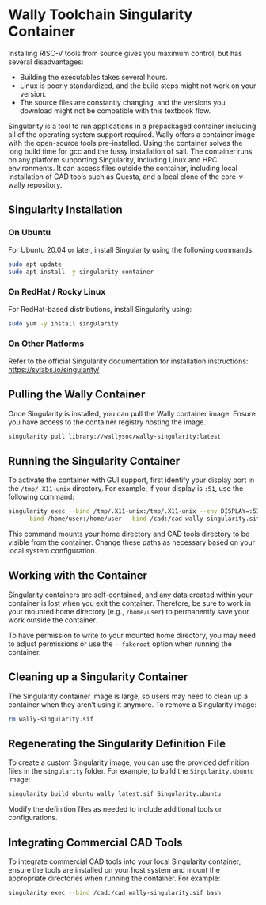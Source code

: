 # Wally Toolchain Singularity Container

Installing RISC-V tools from source gives you maximum control, but has several disadvantages:

* Building the executables takes several hours.
* Linux is poorly standardized, and the build steps might not work on your version.
* The source files are constantly changing, and the versions you download might not be compatible with this textbook flow.

Singularity is a tool to run applications in a prepackaged container including all of the operating system support required. Wally offers a container image with the open-source tools pre-installed. Using the container solves the long build time for gcc and the fussy installation of sail. The container runs on any platform supporting Singularity, including Linux and HPC environments. It can access files outside the container, including local installation of CAD tools such as Questa, and a local clone of the core-v-wally repository.

## Singularity Installation

### On Ubuntu

For Ubuntu 20.04 or later, install Singularity using the following commands:

```bash
sudo apt update
sudo apt install -y singularity-container
```

### On RedHat / Rocky Linux

For RedHat-based distributions, install Singularity using:

```bash
sudo yum -y install singularity
```

### On Other Platforms

Refer to the official Singularity documentation for installation instructions: https://sylabs.io/singularity/

## Pulling the Wally Container

Once Singularity is installed, you can pull the Wally container image. Ensure you have access to the container registry hosting the image.

```bash
singularity pull library://wallysoc/wally-singularity:latest
```

## Running the Singularity Container

To activate the container with GUI support, first identify your display port in the `/tmp/.X11-unix` directory. For example, if your display is `:51`, use the following command:

```bash
singularity exec --bind /tmp/.X11-unix:/tmp/.X11-unix --env DISPLAY=:51 \
    --bind /home/user:/home/user --bind /cad:/cad wally-singularity.sif bash
```

This command mounts your home directory and CAD tools directory to be visible from the container. Change these paths as necessary based on your local system configuration.

## Working with the Container

Singularity containers are self-contained, and any data created within your container is lost when you exit the container. Therefore, be sure to work in your mounted home directory (e.g., `/home/user`) to permanently save your work outside the container.

To have permission to write to your mounted home directory, you may need to adjust permissions or use the `--fakeroot` option when running the container.

## Cleaning up a Singularity Container

The Singularity container image is large, so users may need to clean up a container when they aren’t using it anymore. To remove a Singularity image:

```bash
rm wally-singularity.sif
```

## Regenerating the Singularity Definition File

To create a custom Singularity image, you can use the provided definition files in the `singularity` folder. For example, to build the `Singularity.ubuntu` image:

```bash
singularity build ubuntu_wally_latest.sif Singularity.ubuntu
```

Modify the definition files as needed to include additional tools or configurations.

## Integrating Commercial CAD Tools

To integrate commercial CAD tools into your local Singularity container, ensure the tools are installed on your host system and mount the appropriate directories when running the container. For example:

```bash
singularity exec --bind /cad:/cad wally-singularity.sif bash
```
